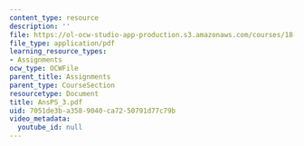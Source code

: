 ```yaml
---
content_type: resource
description: ''
file: https://ol-ocw-studio-app-production.s3.amazonaws.com/courses/18-04-complex-variables-with-applications-fall-1999/7051de3ba3589040ca7250791d77c79b_AnsPS_3.pdf
file_type: application/pdf
learning_resource_types:
- Assignments
ocw_type: OCWFile
parent_title: Assignments
parent_type: CourseSection
resourcetype: Document
title: AnsPS_3.pdf
uid: 7051de3b-a358-9040-ca72-50791d77c79b
video_metadata:
  youtube_id: null
---
```

